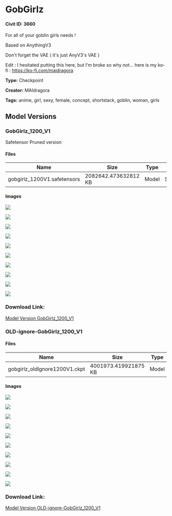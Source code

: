 # GobGirlz

#### Civit ID: 3660

<p>For all of your goblin girls needs !</p><p></p><p>Based on AnythingV3</p><p></p><p>Don't forget the VAE ( it's just AnyV3's VAE )</p><p></p><p>Edit : I hesitated putting this here, but I'm broke so why not... here is my ko-fi : <a target="_blank" rel="ugc" href="https://ko-fi.com/maidragora">https://ko-fi.com/maidragora</a></p>

**Type:** Checkpoint

**Creator:** MAIdragora

**Tags:** anime, girl, sexy, female, concept, shortstack, goblin, woman, girls

## Model Versions

### GobGirlz_1200_V1

<p>Safetensor Pruned version</p>

#### Files

| Name | Size | Type | Format | Download Url | AutoV1 | AutoV2 | SHA256 | CRC32 | BLAKE3 |
| --- | --- | --- | --- | --- | --- | --- | --- | --- | --- |
| gobgirlz_1200V1.safetensors | 2082642.473632812 KB | Model | SafeTensor | https://civitai.com/api/download/models/7421 | 48CB8C27 | 760C1E7594 | 760C1E759485D36BDF6111DA24038631E5A877B28A7589A9B7682378A3928CDF | BF7A3ECA | A9BDCCC5155CAA26C38C1E76243E7B028549104AC399E30D6235E3D07DF9490F |

#### Images

<p><img src="https://image.civitai.com/xG1nkqKTMzGDvpLrqFT7WA/7e13bd82-5d89-491d-fdb4-58b566470300/width=450/69370.jpeg" /></p>

<p><img src="https://image.civitai.com/xG1nkqKTMzGDvpLrqFT7WA/52f0b013-2575-433f-48c9-9da514b47000/width=450/69371.jpeg" /></p>

<p><img src="https://image.civitai.com/xG1nkqKTMzGDvpLrqFT7WA/96343dc3-d3ea-490c-7fff-282f6345a300/width=450/69369.jpeg" /></p>

<p><img src="https://image.civitai.com/xG1nkqKTMzGDvpLrqFT7WA/54c5b0f5-2efb-433e-f081-7ba2b5840500/width=450/69368.jpeg" /></p>

<p><img src="https://image.civitai.com/xG1nkqKTMzGDvpLrqFT7WA/fa8561a3-445d-412e-8fca-ba7b4f2d3200/width=450/69367.jpeg" /></p>

<p><img src="https://image.civitai.com/xG1nkqKTMzGDvpLrqFT7WA/a3bb12ef-19eb-40fc-dc69-824fd4caea00/width=450/69366.jpeg" /></p>

<p><img src="https://image.civitai.com/xG1nkqKTMzGDvpLrqFT7WA/3c60264b-6c55-4862-9b83-881609834b00/width=450/69365.jpeg" /></p>

<p><img src="https://image.civitai.com/xG1nkqKTMzGDvpLrqFT7WA/8780a80e-9bf8-4839-8978-fd0789ebc400/width=450/69364.jpeg" /></p>

<p><img src="https://image.civitai.com/xG1nkqKTMzGDvpLrqFT7WA/57ec5ecd-67b8-492a-ad79-fc68c5f1bc00/width=450/69363.jpeg" /></p>

<p><img src="https://image.civitai.com/xG1nkqKTMzGDvpLrqFT7WA/b68f46fa-b7a7-46ab-f4a9-cf452ad07a00/width=450/69362.jpeg" /></p>

### Download Link:

[Model Version GobGirlz_1200_V1](https://civitai.com/api/download/models/7421)

### OLD-ignore-GobGirlz_1200_V1

<p></p>

#### Files

| Name | Size | Type | Format | Download Url | AutoV1 | AutoV2 | SHA256 | CRC32 | BLAKE3 |
| --- | --- | --- | --- | --- | --- | --- | --- | --- | --- |
| gobgirlz_oldIgnore1200V1.ckpt | 4001973.419921875 KB | Model | PickleTensor | https://civitai.com/api/download/models/4040 | 9B4893ED | 08DAA5BF76 | 08DAA5BF76378A8DAA2169C865175F19963AE2264860379AC34A9BC18142563C | 7CF8CF7C | 84C7FA4DE2F71B5920C50A7CB6CD1F4DE9538067C4B7E8788D98CCD836EFCED9 |

#### Images

<p><img src="https://image.civitai.com/xG1nkqKTMzGDvpLrqFT7WA/6a708d1f-9603-434f-7284-754d520df700/width=450/25195.jpeg" /></p>

<p><img src="https://image.civitai.com/xG1nkqKTMzGDvpLrqFT7WA/393690a8-caa6-4103-c032-ca13e71d1c00/width=450/25198.jpeg" /></p>

<p><img src="https://image.civitai.com/xG1nkqKTMzGDvpLrqFT7WA/742ae920-c602-47ec-d73d-25028572bd00/width=450/25190.jpeg" /></p>

<p><img src="https://image.civitai.com/xG1nkqKTMzGDvpLrqFT7WA/f0cfc5e7-a8f4-4c2b-cafe-33153805f100/width=450/25199.jpeg" /></p>

<p><img src="https://image.civitai.com/xG1nkqKTMzGDvpLrqFT7WA/cb68d802-7453-44db-30df-972757fba500/width=450/25200.jpeg" /></p>

<p><img src="https://image.civitai.com/xG1nkqKTMzGDvpLrqFT7WA/7c4676f5-048c-4c20-8079-fd3ea9838800/width=450/25196.jpeg" /></p>

<p><img src="https://image.civitai.com/xG1nkqKTMzGDvpLrqFT7WA/493085d7-a99e-40f3-c2b1-6752a6a89100/width=450/25194.jpeg" /></p>

<p><img src="https://image.civitai.com/xG1nkqKTMzGDvpLrqFT7WA/6a6d48e1-0191-4bf6-2850-886ef44f6600/width=450/30194.jpeg" /></p>

<p><img src="https://image.civitai.com/xG1nkqKTMzGDvpLrqFT7WA/3649feee-90bc-4436-48a0-b5a2de5bf800/width=450/25193.jpeg" /></p>

<p><img src="https://image.civitai.com/xG1nkqKTMzGDvpLrqFT7WA/9503029d-d829-4ed1-28d8-6a7c96943500/width=450/25192.jpeg" /></p>

### Download Link:

[Model Version OLD-ignore-GobGirlz_1200_V1](https://civitai.com/api/download/models/4040)

